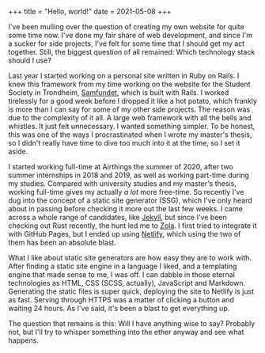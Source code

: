 +++
title = "Hello, world!"
date = 2021-05-08
+++

I've been mulling over the question of creating my own website for quite some time now. I've done my fair share of web
development, and since I'm a sucker for side projects, I've felt for some time that I should get my act together. Still,
the biggest question of all remained: Which technology stack should I use?

Last year I started working on a personal site written in Ruby on Rails. I knew this framework from my time working on
the website for the Student Society in Trondheim, [Samfundet](https://samfundet.no/), which is built with Rails. I
worked tirelessly for a good week before I dropped it like a hot potato, which frankly is more than I can say for some
of my other side projects. The reason was due to the complexity of it all. A large web framework with all the bells and
whistles. It just felt unnecessary. I wanted something simpler. To be honest, this was one of the ways I procrastinated
when I wrote my master's thesis, so I didn't really have time to dive too much into it at the time, so I set it aside.

I started working full-time at Airthings the summer of 2020, after two summer internships in 2018 and 2019, as well as
working part-time during my studies. Compared with university studies and my master's thesis, working full-time gives my
actually _a lot_ more free-time. So recently I've dug into the concept of a static site generator (SSG), which I've only
heard about in passing before checking it more out the last few weeks. I came across a whole range of candidates,
like [Jekyll](https://jekyllrb.com/), but since I've been checking out Rust recently, the hunt led me
to [Zola](https://www.getzola.org/). I first tried to integrate it with GitHub Pages, but I ended up
using [Netlify](https://www.netlify.com/), which using the two of them has been an absolute blast.

What I like about static site generators are how easy they are to work with. After finding a static site engine in a
language I liked, and a templating engine that made sense to me, I was off. I can dabble in those eternal technologies
as HTML, CSS (SCSS, actually), JavaScript and Markdown. Generating the static files is super quick, deploying the site
to Netlify is just as fast. Serving through HTTPS was a matter of clicking a button and waiting 24 hours. As I've said,
it's been a blast to get everything up.

The question that remains is this: Will I have anything wise to say? Probably not, but I'll try to whisper something
into the ether anyway and see what happens.  
